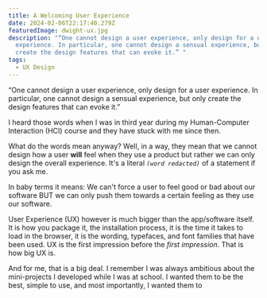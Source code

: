 ```yaml
---
title: A Welcoming User Experience
date: 2024-02-06T22:17:40.279Z
featuredImage: dwight-ux.jpg
description: "“One cannot design a user experience, only design for a user
  experience. In particular, one cannot design a sensual experience, but only
  create the design features that can evoke it.” "
tags:
  - UX Design
---
```

“One cannot design a user experience, only design for a user experience. In particular, one cannot design a sensual experience, but only create the design features that can evoke it.” 

I heard those words when I was in third year during my Human-Computer Interaction (HCI) course and they have stuck with me since then.

What do the words mean anyway? Well, in a way, they mean that we cannot design how a user **will** feel when they use a product but rather we can only design the overall experience. It's a literal *`(word redacted)`* of a statement if you ask me.

In baby terms it means: We can't force a user to feel good or bad about our software BUT we can only push them towards a certain feeling as they use our software.

User Experience (UX) however is much bigger than the app/software itself. It is how you package it, the installation process, it is the time it takes to load in the browser, it is the wording, typefaces, and font families that have been used. UX is the first impression before the *first impression*. That is how big UX is.

And for me, that is a big deal. I remember I was always ambitious about the mini-projects I developed while I was at school. I wanted them to be the best, simple to use, and most importantly, I wanted them to 